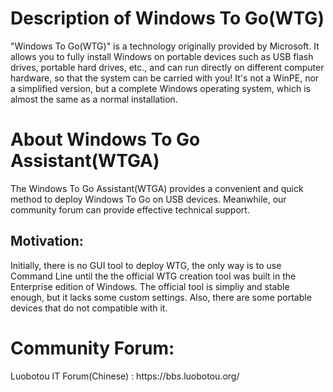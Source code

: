 <h1>Description of Windows To Go(WTG)</h1>

"Windows To Go(WTG)" is a technology originally provided by Microsoft.
It allows you to fully install Windows on portable devices such as USB flash drives, portable hard drives, etc.,
 and can run directly on different computer hardware, so that the system can be carried with you!
It's not a WinPE, nor a simplified version, but a complete Windows operating system, which is almost the same
as a normal installation.

<h1>About Windows To Go Assistant(WTGA)</h1>
The Windows To Go Assistant(WTGA) provides a convenient and quick method to deploy Windows To Go on USB devices. Meanwhile, our community forum 
can provide effective technical support.

<h2>Motivation:  </h2>
Initially, there is no GUI tool to deploy WTG, the only way is to use Command Line until the the official WTG creation tool was built in the Enterprise edition of Windows.
The official tool is simpliy and stable enough, but it lacks some custom settings. Also, there are some portable devices that do not compatible with it.

<h1>Community Forum:</h1>
Luobotou IT Forum(Chinese) : https://bbs.luobotou.org/




